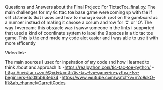 Questions and Answers about the Final Project:
For TictacToe_final.py:
  The main challenges for my tic ttac toe base game were coming up with the if elif statments that i used and how to manage each spot on the gamboard as a number instead of making it choose a collum and row for 'X' or 'O'. The way I overcame this obstacle was i saww someone in the links i supported that used a kind of coordinate system to label the 9 spaces in a tic tac toe game. This is the end made my code alot easier and i was able to use it with more efficently.
  







Video link: 

The main sources I used for inpsiration of my code and how I learned to think about and approach it: 
-https://realpython.com/tic-tac-toe-python/
-https://medium.com/@estebanthi/tic-tac-toe-game-in-python-for-beginners-6c09bb63eb84
-https://www.youtube.com/watch?v=n2o8ckO-lfk&ab_channel=GarrettCodes
